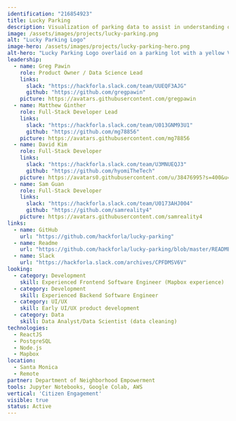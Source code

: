 ```yaml
---
identification: "216854923"
title: Lucky Parking
description: Visualization of parking data to assist in understanding of the effects of parking policies on a neighborhood by neighborhood basis in the City of Los Angeles.
image: /assets/images/projects/lucky-parking.png
alt: "Lucky Parking Logo"
image-hero: /assets/images/projects/lucky-parking-hero.png
alt-hero: "Lucky Parking Logo overlaid on a parking lot with a yellow Volkswagon."
leadership:
  - name: Greg Pawin
    role: Product Owner / Data Science Lead
    links:
      slack: "https://hackforla.slack.com/team/UUEQF3AJG"
      github: "https://github.com/gregpawin"
    picture: https://avatars.githubusercontent.com/gregpawin
  - name: Matthew Ginther
    role: Full-Stack Developer Lead
    links:
      slack: "https://hackforla.slack.com/team/U013GNM93U1"
      github: "https://github.com/mg78856"
    picture: https://avatars.githubusercontent.com/mg78856
  - name: David Kim
    role: Full-Stack Developer
    links:
      slack: "https://hackforla.slack.com/team/U3MNUEQJ3"
      github: "https://github.com/hyomiTheTech"
    picture: https://avatars0.githubusercontent.com/u/38476995?s=400&u=43e9d12bf5a5df1b9347519fc1e4ef3991b9ae13&v=4
  - name: Sam Guan
    role: Full-Stack Developer
    links:
      slack: "https://hackforla.slack.com/team/U0173AHJ004"
      github: "https://github.com/samreality4"
    picture: https://avatars.githubusercontent.com/samreality4
links:
  - name: GitHub
    url: "https://github.com/hackforla/lucky-parking"
  - name: Readme
    url: "https://github.com/hackforla/lucky-parking/blob/master/README.md"
  - name: Slack
    url: "https://hackforla.slack.com/archives/CPFDMSV6V"
looking:
  - category: Development
    skill: Experienced Frontend Software Engineer (Mapbox experience)
  - category: Development
    skill: Experienced Backend Software Engineer
  - category: UI/UX
    skill: Early UI/UX product development
  - category: Data
    skill: Data Analyst/Data Scientist (data cleaning)
technologies:
  - ReactJS
  - PostgreSQL
  - Node.js
  - Mapbox
location:
  - Santa Monica
  - Remote
partner: Department of Neighborhood Empowerment
tools: Jupyter Notebooks, Google Colab, AWS
vertical: 'Citizen Engagement'
visible: true
status: Active
---
```

